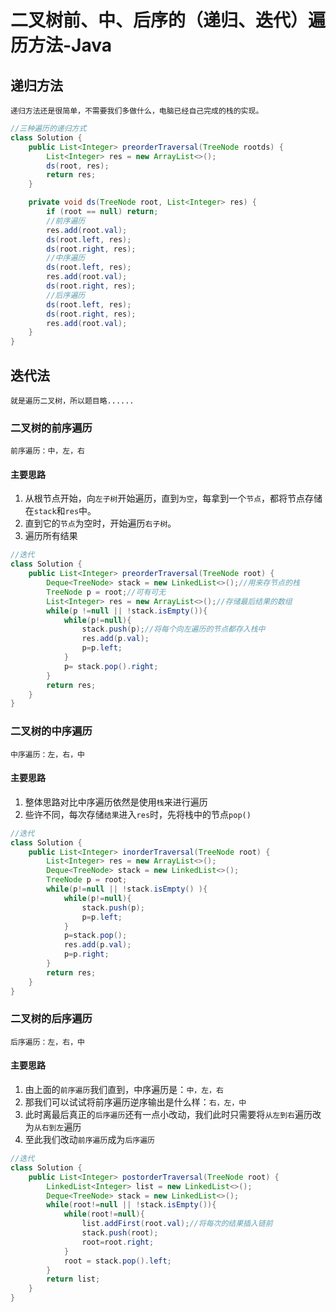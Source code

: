 # 二叉树前、中、后序的（递归、迭代）遍历方法-Java
## 递归方法
    递归方法还是很简单，不需要我们多做什么，电脑已经自己完成的栈的实现。

```java
//三种遍历的递归方式
class Solution {
    public List<Integer> preorderTraversal(TreeNode rootds) {
        List<Integer> res = new ArrayList<>();
        ds(root, res);
        return res;
    }

    private void ds(TreeNode root, List<Integer> res) {
        if (root == null) return;
        //前序遍历
        res.add(root.val);
        ds(root.left, res);
        ds(root.right, res);
        //中序遍历
        ds(root.left, res);
        res.add(root.val);
        ds(root.right, res);
        //后序遍历
        ds(root.left, res);
        ds(root.right, res);
        res.add(root.val);
    }
}
```
## 迭代法
    就是遍历二叉树，所以题目略......
### 二叉树的前序遍历
    前序遍历：中，左，右
#### 主要思路
1. 从根节点开始，向`左子树`开始遍历，直到`为空`，每拿到一个`节点`，都将节点存储在`stack`和`res`中。
2. 直到它的`节点`为空时，开始遍历`右子树`。
3. 遍历所有结果
```java
//迭代
class Solution {
    public List<Integer> preorderTraversal(TreeNode root) {
        Deque<TreeNode> stack = new LinkedList<>();//用来存节点的栈
        TreeNode p = root;//可有可无
        List<Integer> res = new ArrayList<>();//存储最后结果的数组
        while(p !=null || !stack.isEmpty()){
            while(p!=null){
                stack.push(p);//将每个向左遍历的节点都存入栈中
                res.add(p.val);
                p=p.left;
            }
            p= stack.pop().right;
        }
        return res;
    }
}
```

### 二叉树的中序遍历
    中序遍历：左，右，中
#### 主要思路
1. 整体思路对比中序遍历依然是使用`栈`来进行遍历
2. 些许不同，每次存储`结果`进入`res`时，先将栈中的节点`pop()`
```java
//迭代
class Solution {
    public List<Integer> inorderTraversal(TreeNode root) {
        List<Integer> res = new ArrayList<>();
        Deque<TreeNode> stack = new LinkedList<>();
        TreeNode p = root;
        while(p!=null || !stack.isEmpty() ){
            while(p!=null){
                stack.push(p);
                p=p.left;
            }
            p=stack.pop();
            res.add(p.val);
            p=p.right;
        }
        return res;
    }
}
```
### 二叉树的后序遍历
    后序遍历：左，右，中
#### 主要思路
1. 由上面的`前序遍历`我们直到，中序遍历是：`中，左，右`
2. 那我们可以试试将前序遍历逆序输出是什么样：`右，左，中`
3. 此时离最后真正的`后序遍历`还有一点小改动，我们此时只需要将`从左到右`遍历改为`从右到左`遍历
4. 至此我们改动`前序遍历`成为`后序遍历`
```java
//迭代
class Solution {
    public List<Integer> postorderTraversal(TreeNode root) {
        LinkedList<Integer> list = new LinkedList<>();
        Deque<TreeNode> stack = new LinkedList<>();
        while(root!=null || !stack.isEmpty()){
            while(root!=null){
                list.addFirst(root.val);//将每次的结果插入链前
                stack.push(root);
                root=root.right;
            }
            root = stack.pop().left;
        }
        return list;
    }
}
```
